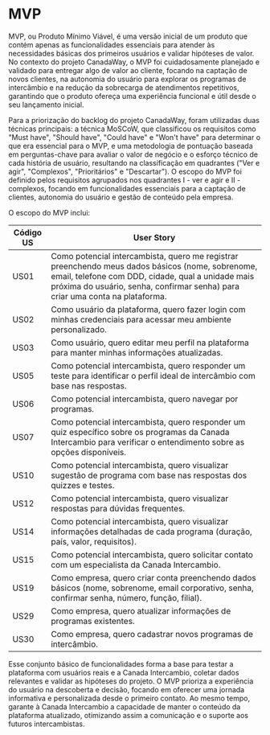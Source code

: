 # MVP

MVP, ou Produto Mínimo Viável, é uma versão inicial de um produto que contém apenas as funcionalidades essenciais para atender às necessidades básicas dos primeiros usuários e validar hipóteses de valor. No contexto do projeto CanadaWay, o MVP foi cuidadosamente planejado e validado para entregar algo de valor ao cliente, focando na captação de novos clientes, na autonomia do usuário para explorar os programas de intercâmbio e na redução da sobrecarga de atendimentos repetitivos, garantindo que o produto ofereça uma experiência funcional e útil desde o seu lançamento inicial.

Para a priorização do backlog do projeto CanadaWay, foram utilizadas duas técnicas principais: a técnica MoSCoW, que classificou os requisitos como "Must have", "Should have", "Could have" e "Won't have" para determinar o que era essencial para o MVP, e uma metodologia de pontuação baseada em perguntas-chave para avaliar o valor de negócio e o esforço técnico de cada história de usuário, resultando na classificação em quadrantes ("Ver e agir", "Complexos", "Prioritários" e "Descartar"). O escopo do MVP foi definido pelos requisitos agrupados nos quadrantes I - ver e agir e II - complexos, focando em funcionalidades essenciais para a captação de clientes, autonomia do usuário e gestão de conteúdo pela empresa.

O escopo do MVP inclui:

| Código US | User Story |
|-----------|------------|
| US01 | Como potencial intercambista, quero me registrar preenchendo meus dados básicos (nome, sobrenome, email, telefone com DDD, cidade, qual a unidade mais próxima do usuário, senha, confirmar senha) para criar uma conta na plataforma. |
| US02 | Como usuário da plataforma, quero fazer login com minhas credenciais para acessar meu ambiente personalizado. |
| US03 | Como usuário, quero editar meu perfil na plataforma para manter minhas informações atualizadas. |
| US05 | Como potencial intercambista, quero responder um teste para identificar o perfil ideal de intercâmbio com base nas respostas. |
| US06 | Como potencial intercambista, quero navegar por programas. |
| US07 | Como potencial intercambista, quero responder um quiz específico sobre os programas da Canada Intercambio para verificar o entendimento sobre as opções disponíveis. |
| US10 | Como potencial intercambista, quero visualizar sugestão de programa com base nas respostas dos quizzes e testes. |
| US12 | Como potencial intercambista, quero visualizar respostas para dúvidas frequentes. |
| US14 | Como potencial intercambista, quero visualizar informações detalhadas de cada programa (duração, país, valor, requisitos). |
| US15 | Como potencial intercambista, quero solicitar contato com um especialista da Canada Intercambio. |
| US19 | Como empresa, quero criar conta preenchendo dados básicos (nome, sobrenome, email corporativo, senha, confirmar senha, número, função, filial). |
| US29 | Como empresa, quero atualizar informações de programas existentes. |
| US30 | Como empresa, quero cadastrar novos programas de intercâmbio. |

Esse conjunto básico de funcionalidades forma a base para testar a plataforma com usuários reais e a Canada Intercambio, coletar dados relevantes e validar as hipóteses do projeto. O MVP prioriza a experiência do usuário na descoberta e decisão, focando em oferecer uma jornada informativa e personalizada desde o primeiro contato. Ao mesmo tempo, garante à Canada Intercambio a capacidade de manter o conteúdo da plataforma atualizado, otimizando assim a comunicação e o suporte aos futuros intercambistas.

